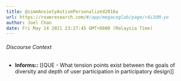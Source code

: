 ```yaml
---
title: @simmAnxietyAutismPersonalized2016a
url: https://roamresearch.com/#/app/megacoglab/page/rAi3UM-yo
author: Joel Chan
date: Fri May 14 2021 23:27:45 GMT+0800 (Malaysia Time)
---
```




###### Discourse Context

- **Informs::** [[QUE - What tension points exist between the goals of diversity and depth of user participation in participatory design]]
